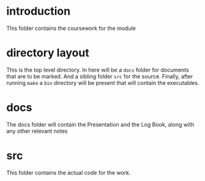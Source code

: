 # introduction
This folder contains the coursework for the module

# directory layout
This is the top level directory. 
In here will be a `docs` folder for documents that are to be marked. 
And a sibling folder `src` for the source.
Finally, after running `make` a `bin` directory will be present that will contain the executables.

# docs
The docs folder will contain the Presentation and the Log Book, along with any other relevant notes

# src
This folder contains the actual code for the work.
